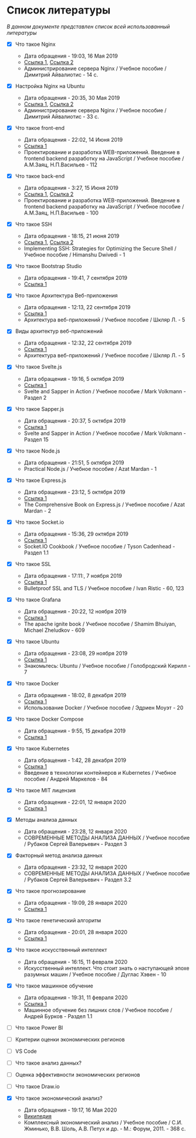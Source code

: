 # Список литературы

_В данном документе представлен список всей использованный литературы_

- [x] Что такое Nginx
  - Дата обращения - 19:03, 16 Мая 2019
  - [Ссылка 1](https://ru.wikipedia.org/wiki/Nginx), [Ссылка 2](https://www.hostinger.ru/rukovodstva/shto-takoje-nginx/?__cf_chl_jschl_tk__=3f17afa2d5de461b8487ef88864a47092dae1e35-1589644917-0-AarlbsVohXrckPqromv_ZSvjj1hJenuSsVKUOVxcUB9mbfVu5mqq5wtUUCW0NFrBIFR3cN7VHUy_Dlb9aCN4iIdalI913h43OalFrbMZxKOfY6-sKww9ioCGHvyq1F99l3ixRIBjhB0zIMr-bhu2vjBGxn7gPb8IIk6FaFOt_KSkSgHu5yW15W4-8uRLnfBXEph9oWvCIVe85Tg4ViOrErqf-T-xA_Q3GgVry4-PyHFBBTiIk3zvdvGo-jHCExlsRd-RHgyuZhv9Lw48X4zMp32yKoKUVmcUsuFrh63a-rcBfnX2iJ8qu6oCIgK5L3Qj2A)
  - Администрирование сервера Nginx / Учебное пособие / Димитрий Айвалиотис - 14 с.

- [x] Настройка Nginx на Ubuntu
  - Дата обращения - 20:35, 30 Мая 2019
  - [Ссылка 1](https://www.digitalocean.com/community/tutorials/nginx-ubuntu-18-04-ru), [Ссылка 2](https://www.digitalocean.com/community/tutorials/how-to-install-nginx-on-ubuntu-18-04-quickstart-ru)
  - Администрирование сервера Nginx / Учебное пособие / Димитрий Айвалиотис - 33 с.

- [x] Что такое front-end
  - Дата обращения - 22:02, 14 Июня 2019
  - [Ссылка 1](https://dou.ua/forums/topic/16734/)
  - Проектирование и разработка WEB-приложений. Введение в frontend backend разработку на JavaScript / Учебное пособие / А.М.Заяц, Н.П.Васильев - 112
  
- [x] Что такое back-end
  - Дата обращения - 3:27, 15 Июня 2019
  - [Ссылка 1](https://ru.hexlet.io/courses/intro_to_web_development/lessons/backend/theory_unit), [Ссылка 2](http://buduguru.org/profession/45)
  - Проектирование и разработка WEB-приложений. Введение в frontend backend разработку на JavaScript / Учебное пособие / А.М.Заяц, Н.П.Васильев - 100
  
- [x] Что такое SSH
  - Дата обращения - 18:15, 21 июня 2019
  - [Ссылка 1](https://www.hostinger.ru/rukovodstva/chto-takoe-ssh?__cf_chl_jschl_tk__=8470481b721e75aff65efef4cdbd751bb3c78a57-1589650225-0-AYUbzXCF5rdN66qWajT6VijPEHQ-YqASuhl-XYU39WEIewM4u0DFybqk7mV2nw7G_ALnn5-3mu6V9g1VxfJ8TeOy5h5TPuRy-JF7rVO_hdP51WWPG8hcAOcenejLp2IDeAV_FAqBODqTxzu2fHBHgyx0QvnFjHslLYV0EExtZFyP-OkzDgY7ZmkVuseetquBvh0RTR8d3g3hvaoOUi4-b2-vuG6trOAl2hVQMKZzg-P5ikd6ydLTZEmeSJNibDctUH9U8o_mEXRWI0dsW3EFUirOqzUbwe9Gmlf7T5pam1nxlKbbfheDMutLb3neFD1_og), [Ссылка 2](https://hackware.ru/?p=10059)
  - Implementing SSH: Strategies for Optimizing the Secure Shell / Учебное пособие / Himanshu Dwivedi - 1
  
- [x] Что такое Bootstrap Studio
  - Дата обращения - 19:41, 7 сентября 2019
  - [Ссылка 1](https://en.wikipedia.org/wiki/Bootstrap_Studio)
  
- [x] Что такое Архитектура Веб-приложения
  - Дата обращения - 12:13, 22 сентября 2019
  - [Ссылка 1](https://studfile.net/preview/3640855/page:6/)
  - Архитектура веб-приложений / Учебное пособие / Шкляр Л. - 5
  
- [x] Виды архитектур веб-приложений
  - Дата обращения - 12:32, 22 сентября 2019
  - [Ссылка 1](https://studfile.net/preview/3640855/page:6/)
  - Архитектура веб-приложений / Учебное пособие / Шкляр Л. - 5
 
- [x] Что такое Svelte.js
  - Дата обращения - 19:16, 5 октября 2019
  - [Ссылка 1](https://ru.svelte.dev/tutorial/basics)
  - Svelte and Sapper in Action / Учебное пособие / Mark Volkmann - Раздел 2
  
- [x] Что такое Sapper.js
  - Дата обращения - 20:37, 5 октября 2019
  - [Ссылка 1](https://ru.sapper.svelte.dev/docs)
  - Svelte and Sapper in Action / Учебное пособие / Mark Volkmann - Раздел 15
  
- [x] Что такое Node.js
  - Дата обращения - 21:51, 5 октября 2019
  - Practical Node.js / Учебное пособие / Azat Mardan - 1
  
- [x] Что такое Express.js
  - Дата обращения - 23:12, 5 октября 2019 
  - [Ссылка 1](https://developer.mozilla.org/ru/docs/Learn/Server-side/Express_Nodejs)
  - The Comprehensive Book on Express.js / Учебное пособие / Azat Mardan - 2

- [x] Что такое Socket.io
  - Дата обращения - 15:36, 29 октября 2019
  - [Ссылка 1](https://ru.wikipedia.org/wiki/Socket.IO)
  - Socket.IO Cookbook / Учебное пособие / Tyson Cadenhead - Раздел 1.1
  
- [x] Что такое SSL
  - Дата обращения - 17:11:, 7 ноября 2019
  - [Ссылка 1](https://ssl.com.ua/info/what-is-ssl/)
  - Bulletproof SSL and TLS / Учебное пособие / Ivan Ristic - 60, 123

- [x] Что такое Grafana
  - Дата обращения - 20:22, 12 ноября 2019
  - [Ссылка 1](https://dataenginer.ru/?p=2814)
  - The apache ignite book / Учебное пособие / Shamim Bhuiyan, Michael Zheludkov - 609
  
- [x] Что такое Ubuntu
  - Дата обращения - 23:08, 29 ноября 2019
  - [Ссылка 1](https://ubuntu.ru/about)
  - Знакомьтесь: Ubuntu / Учебное пособие / Голобродский Кирилл - 7
  
- [x] Что такое Docker
  - Дата обращения - 18:02, 8 декабря 2019
  - [Ссылка 1](https://proglib.io/p/docker)
  - Использование Docker / Учебное пособие / Эдриен Моуэт - 20
  
- [x] Что такое Docker Compose
  - Дата обращения - 9:55, 15 декабря 2019
  - [Ссылка 1](https://dker.ru/docs/docker-compose/getting-started/)
  
- [x] Что такое Kubernetes
  - Дата обращения - 1:42, 28 декабря 2019
  - [Ссылка 1](https://kubernetes.io/ru/docs/concepts/overview/what-is-kubernetes/)
  - Введение в технологии контейнеров и Kubernetes / Учебное пособие / Андрей Маркелов - 84
- [x] Что такое MIT лицензия
  - Дата обращения - 22:01, 12 января 2020
  - [Ссылка 1](https://ru.wikipedia.org/wiki/%D0%9B%D0%B8%D1%86%D0%B5%D0%BD%D0%B7%D0%B8%D1%8F_MIT)
  
- [x] Методы анализа данных
  - Дата обращения - 23:28, 12 января 2020
  - СОВРЕМЕННЫЕ МЕТОДЫ АНАЛИЗА ДАННЫХ / Учебное пособие / Рубаков Сергей Валерьевич - Раздел 3
  
- [x] Факторный метод анализа данных
  - Дата обращения - 23:32, 12 января 2020
  - СОВРЕМЕННЫЕ МЕТОДЫ АНАЛИЗА ДАННЫХ / Учебное пособие / Рубаков Сергей Валерьевич - Раздел 3.2
  
- [x] Что такое прогнозирование
  - Дата обращения - 19:09, 28 января 2020
  - [Ссылка 1](https://studfile.net/preview/2524271/page:18/)
  
- [x] Что такое генетический алгоритм
  - Дата обращения - 20:01, 28 января 2020
  - [Ссылка 1](http://www.machinelearning.ru/wiki/index.php?title=%D0%93%D0%B5%D0%BD%D0%B5%D1%82%D0%B8%D1%87%D0%B5%D1%81%D0%BA%D0%B8%D0%B9_%D0%B0%D0%BB%D0%B3%D0%BE%D1%80%D0%B8%D1%82%D0%BC)
  
- [x] Что такое искусственный интеллект
  - Дата обращения - 16:15, 11 февраля 2020
  - Искусственный интеллект. Что стоит знать о наступающей эпохе разумных машин / Учебное пособие / Дуглас Хэвен - 10
  
- [x] Что такое машинное обучение
  - Дата обращения - 19:31, 11 февраля 2020
  - [Ссылка 1](http://www.machinelearning.ru/wiki/index.php?title=%D0%9C%D0%B0%D1%88%D0%B8%D0%BD%D0%BD%D0%BE%D0%B5_%D0%BE%D0%B1%D1%83%D1%87%D0%B5%D0%BD%D0%B8%D0%B5)
  - Машинное обучение без лишних слов / Учебное пособие / Андрей Бурков - Раздел 1.1
 
- [ ] Что такое Power BI
- [ ] Критерии оценки экономических регионов
- [ ] VS Code
- [ ] Что такое анализ данных?
- [ ] Оценка эффективности экономических регионов
- [ ] Что такое Draw.io
- [x] Что такое экономический анализ?
  - Дата обращения - 19:17, 16 Мая 2020
  - [Википедия](https://ru.wikipedia.org/wiki/%D0%AD%D0%BA%D0%BE%D0%BD%D0%BE%D0%BC%D0%B8%D1%87%D0%B5%D1%81%D0%BA%D0%B8%D0%B9_%D0%B0%D0%BD%D0%B0%D0%BB%D0%B8%D0%B7)
  - Комплексный экономический анализ / Учебное пособие / С.И. Жминько, В.В. Шоль, А.В. Петух и др. - М.: Форум, 2011. - 368 с.
